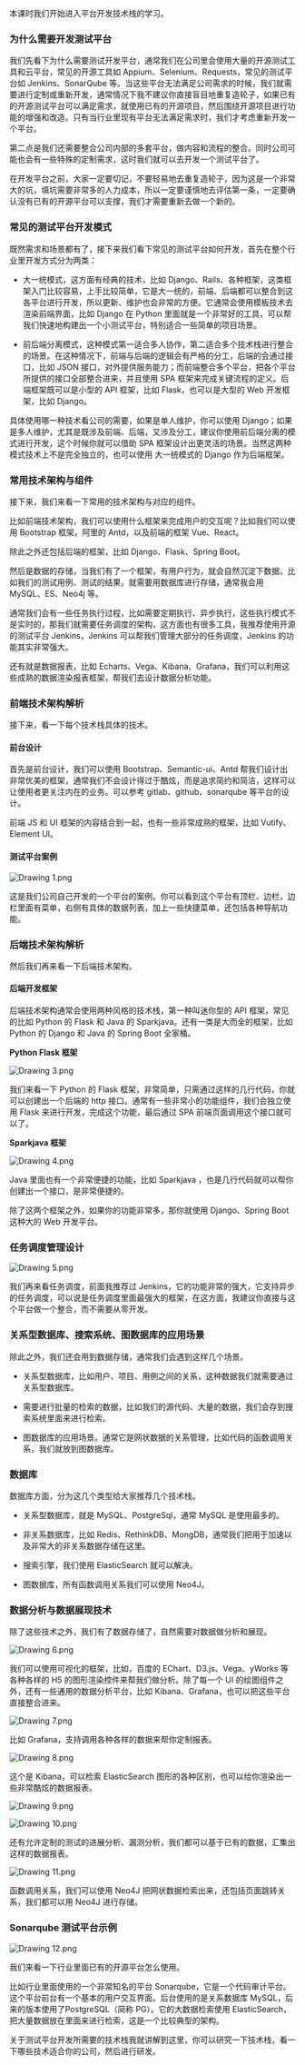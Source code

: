 本课时我们开始进入平台开发技术栈的学习。

### 为什么需要开发测试平台

我们先看下为什么需要测试开发平台，通常我们在公司里会使用大量的开源测试工具和云平台，常见的开源工具如 Appium、Selenium、Requests，常见的测试平台如 Jenkins、SonarQube 等。当这些平台无法满足公司需求的时候，我们就需要进行定制或重新开发，通常情况下我不建议你直接盲目地重复造轮子，如果已有的开源测试平台可以满足需求，就使用已有的开源项目，然后围绕开源项目进行功能的增强和改造。只有当行业里现有平台无法满足需求时，我们才考虑重新开发一个平台。

第二点是我们还需要整合公司内部的多套平台，做内容和流程的整合。同时公司可能也会有一些特殊的定制需求，这时我们就可以去开发一个测试平台了。

在开发平台之前，大家一定要切记，不要轻易地去重复造轮子，因为这是一个非常大的坑，填坑需要非常多的人力成本，所以一定要谨慎地去评估第一条，一定要确认没有已有的开源平台可以支撑，我们才需要重新去做一个新的。

### 常见的测试平台开发模式

既然需求和场景都有了，接下来我们看下常见的测试平台如何开发，首先在整个行业里开发方式分为两类：

* 大一统模式，这方面有经典的技术，比如 Django、Rails、各种框架，这类框架入门比较容易，上手比较简单，它是大一统的，前端、后端都可以整合到这各平台进行开发，所以更新、维护也会非常的方便。它通常会使用模板技术去渲染前端界面，比如 Django 在 Python 里面就是一个非常好的工具，可以帮我们快速地构建出一个小测试平台，特别适合一些简单的项目场景。

* 前后端分离模式，这种模式第一适合多人协作，第二适合多个技术栈进行整合的场景。在这种情况下，前端与后端的逻辑会有严格的分工，后端的会通过接口，比如 JSON 接口，对外提供服务能力；而前端整合多个平台，把各个平台所提供的接口全部整合进来，并且使用 SPA 框架来完成关键流程的定义。后端框架既可以是小型的 API 框架，比如 Flask，也可以是大型的 Web 开发框架，比如 Django。

具体使用哪一种技术看公司的需要，如果是单人维护，你可以使用 Django；如果是多人维护，尤其是既涉及前端、后端，又涉及分工，建议你使用前后端分离的模式进行开发，这个时候你就可以借助 SPA 框架设计出更灵活的场景。当然这两种模式技术上不是完全独立的，也可以使用 大一统模式的 Django 作为后端框架。

### 常用技术架构与组件

接下来，我们来看一下常用的技术架构与对应的组件。

比如前端技术架构，我们可以使用什么框架来完成用户的交互呢？比如我们可以使用 Bootstrap 框架，阿里的 Antd，以及前端的框架 Vue、React。

除此之外还包括后端的框架，比如 Django、Flask、Spring Boot。

然后是数据的存储，当我们有了一个框架，有用户行为，就会自然沉淀下数据，比如我们的测试用例、测试的结果，就需要用数据库进行存储，通常我会用 MySQL、ES、Neo4j 等。

通常我们会有一些任务执行过程，比如需要定期执行、异步执行，这些执行模式不是实时的，那我们就需要任务调度的架构，这方面也有很多工具，我推荐使用开源的测试平台 Jenkins，Jenkins 可以帮我们管理大部分的任务调度，Jenkins 的功能其实非常强大。

还有就是数据报表，比如 Echarts、Vega、Kibana、Grafana，我们可以利用这些成熟的数据渲染报表框架，帮我们去设计数据分析功能。

### 前端技术架构解析

接下来，看一下每个技术栈具体的技术。

#### 前台设计

首先是前台设计，我们可以使用 Bootstrap、Semantic-ui、Antd 帮我们设计出非常优美的框架，通常我们不会设计得过于酷炫，而是追求简约和简洁，这样可以让使用者更关注内在的业务。可以参考 gitlab、github、sonarqube 等平台的设计。

前端 JS 和 UI 框架的内容结合到一起，也有一些非常成熟的框架，比如 Vutify、Element UI。

#### 测试平台案例

![Drawing 1.png](https://s0.lgstatic.com/i/image/M00/21/EC/CgqCHl7rIU-AfUHqAAIMxqc0U6g441.png)

这是我们公司自己开发的一个平台的案例。你可以看到这个平台有顶栏、边栏，边栏里面有菜单，右侧有具体的数据列表，加上一些快捷菜单，还包括各种导航功能。

### 后端技术架构解析

然后我们再来看一下后端技术架构。

#### 后端开发框架

后端技术架构通常会使用两种风格的技术栈，第一种叫迷你型的 API 框架，常见的比如 Python 的 Flask 和 Java 的 Sparkjava。还有一类是大而全的框架，比如 Python 的 Django 和 Java 的 Spring Boot 全家桶。

**Python Flask 框架**

![Drawing 3.png](https://s0.lgstatic.com/i/image/M00/21/E0/Ciqc1F7rIWSAbEDkAAJ9gPbZqCU673.png)

我们来看一下 Python 的 Flask 框架，非常简单，只需通过这样的几行代码，你就可以创建出一个后端的 http 接口。通常有一些非常小的功能组件，我们会独立使用 Flask 来进行开发，完成这个功能，最后通过 SPA 前端页面调用这个接口就可以了。

**Sparkjava 框架**

![Drawing 4.png](https://s0.lgstatic.com/i/image/M00/21/E1/Ciqc1F7rIXKAdj5aAAJud9gTe3c328.png)

Java 里面也有一个非常便捷的功能，比如 Sparkjava ，也是几行代码就可以帮你创建出一个接口，是非常便捷的。

除了这两个框架之外，如果你的功能非常多，那你就使用 Django、Spring Boot 这种大的 Web 开发平台。

### 任务调度管理设计

![Drawing 5.png](https://s0.lgstatic.com/i/image/M00/21/EC/CgqCHl7rIXqAHQE_AAGAKsDd_pg380.png)

我们再来看任务调度，前面我推荐过 Jenkins，它的功能非常的强大，它支持异步的任务调度，可以说是任务调度里面最强大的框架，在这方面，我建议你直接与这个平台做一个整合，而不需要从零开发。

### 关系型数据库、搜索系统、图数据库的应用场景

除此之外，我们还会用到数据存储，通常我们会遇到这样几个场景。

* 关系型数据库，比如用户、项目、用例之间的关系，这种数据我们就需要通过关系型数据库。

* 需要进行批量的检索的数据，比如我们的源代码、大量的数据，我们会存到搜索系统里面来进行检索。

* 图数据库的应用场景。通常它是网状数据的关系管理，比如代码的函数调用关系，我们就放到图数据库。

### 数据库

数据库方面，分为这几个类型给大家推荐几个技术栈。

* 关系型数据库，就是 MySQL、PostgreSql，通常 MySQL 是使用最多的。

* 非关系数据库，比如 Redis、RethinkDB、MongDB，通常我们把用于加速以及非常大的非关系数据存储在这里。

* 搜索引擎，我们使用 ElasticSearch 就可以解决。

* 图数据库，所有函数调用关系我们可以使用 Neo4J。

### 数据分析与数据展现技术

除了这些技术之外，我们有了数据存储了，自然需要对数据做分析和展现。

![Drawing 6.png](https://s0.lgstatic.com/i/image/M00/21/EC/CgqCHl7rIYiAQgk2AAIQ_HrdbcI983.png)

我们可以使用可视化的框架，比如，百度的 EChart、D3.js、Vega、yWorks 等各种各样的 H5 的图形渲染控件来帮我们做分析。除了每一个 UI 的绘图组件之外，还有一些通用的数据分析平台，比如 Kibana、Grafana，也可以把这些平台直接整合进来。

![Drawing 7.png](https://s0.lgstatic.com/i/image/M00/21/EC/CgqCHl7rIY-AO-aJAARE4YDaHDY691.png)

比如 Grafana，支持调用各种各样的数据来帮你定制报表。

![Drawing 8.png](https://s0.lgstatic.com/i/image/M00/21/EC/CgqCHl7rIZiAE9EFAAZw_pECgxY908.png)

这个是 Kibana，可以检索 ElasticSearch 图形的各种区别，也可以给你渲染出一些非常酷炫的数据报表。

![Drawing 9.png](https://s0.lgstatic.com/i/image/M00/21/E1/Ciqc1F7rIaKAWon2AAID1W6XV0M544.png)

![Drawing 10.png](https://s0.lgstatic.com/i/image/M00/21/ED/CgqCHl7rIaiAYRzJAARn_nkkfHQ563.png)

还有允许定制的测试的进展分析、漏测分析，我们都可以基于已有的数据，汇集出这样的数据报表。

![Drawing 11.png](https://s0.lgstatic.com/i/image/M00/21/E1/Ciqc1F7rIbSAfRvpAAIAmqFTz4I200.png)

函数调用关系，我们可以使用 Neo4J 把网状数据检索出来，还包括页面跳转关系，我们都可以用 Neo4J 进行存储。

### Sonarqube 测试平台示例

![Drawing 12.png](https://s0.lgstatic.com/i/image/M00/21/ED/CgqCHl7rIbyAAO8SAAGgeLlkMKw385.png)

我们来看一下行业里面已有的开源平台怎么使用。

比如行业里面使用的一个非常知名的平台 Sonarqube，它是一个代码审计平台。这个平台前台有一个基本的用户交互界面。后台使用的是关系数据库 MySQL，后来的版本使用了PostgreSQL（简称 PG）。它的大数据检索使用 ElasticSearch，把大量数据放在里面来进行检索，这是一个比较典型的架构。

关于测试平台开发所需要的技术栈我就讲解到这里，你可以研究一下技术栈，看一下哪些技术适合你的公司，然后进行研发。
